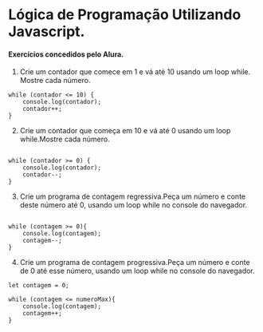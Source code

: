 # Lógica de Programação Utilizando Javascript.

#### Exercícios concedidos pelo Alura.

1) Crie um contador que comece em 1 e vá até 10 usando um loop while. Mostre cada número.

```let contador = 1;
while (contador <= 10) {
    console.log(contador);
    contador++;
}
```
2) Crie um contador que começa em 10 e vá até 0 usando um loop while.Mostre cada número.

```let contador = 10;

while (contador >= 0) {
    console.log(contador);
    contador--;
}
  ``` 


3) Crie um programa de contagem regressiva.Peça um número e conte deste número até 0, usando um loop while no console do navegador.
```let contagem = prompt("Digite o número para contagem regressiva");

while (contagem >= 0){
    console.log(contagem);
    contagem--;
}
```

4) Crie um programa de contagem progressiva.Peça um número e conte de 0 até esse número, usando um loop while no console do navegador.
```let numeroMax = prompt("Digite o número para contagem regressiva");
let contagem = 0;

while (contagem <= numeroMax){
    console.log(contagem);
    contagem++;
}
```
